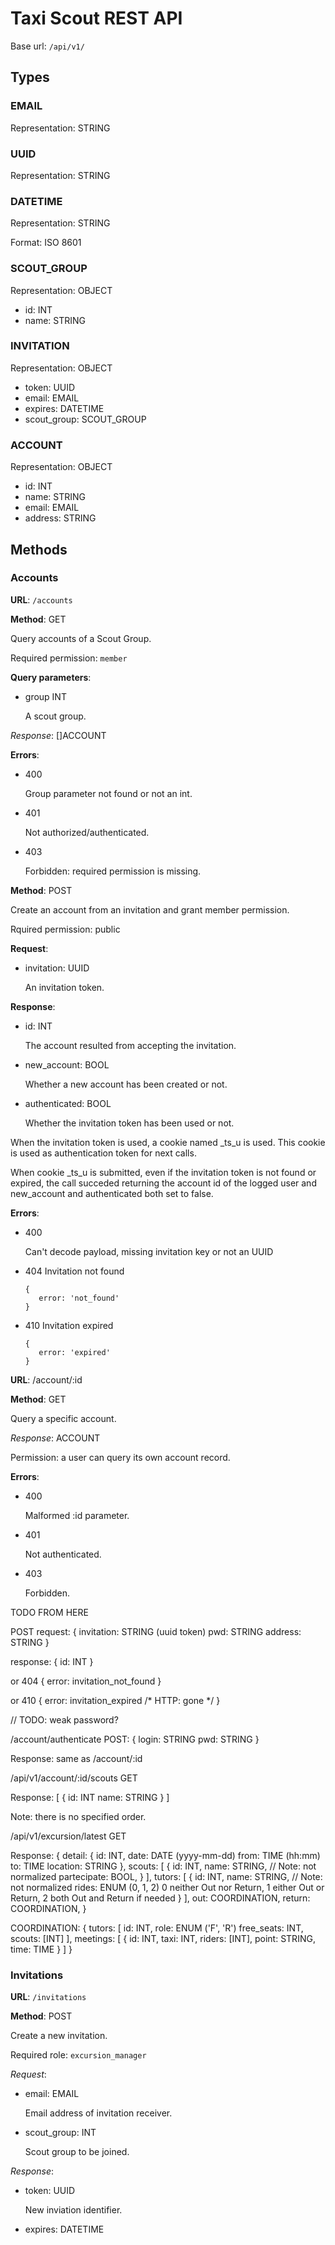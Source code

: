 # Taxi Scout REST API

Base url: `/api/v1/`

## Types

### EMAIL

Representation: STRING

### UUID

Representation: STRING

### DATETIME

Representation: STRING

Format: ISO 8601

### SCOUT_GROUP

Representation: OBJECT
* id: INT
* name: STRING

### INVITATION

Representation: OBJECT
* token: UUID
* email: EMAIL
* expires: DATETIME
* scout_group: SCOUT_GROUP

### ACCOUNT

Representation: OBJECT
* id: INT
* name: STRING
* email: EMAIL
* address: STRING


## Methods

### Accounts

**URL**: `/accounts`

**Method**: GET

Query accounts of a Scout Group.

Required permission: `member`

**Query parameters**:

* group INT

  A scout group.

*Response*: []ACCOUNT

**Errors**:

* 400

  Group parameter not found or not an int.

* 401

  Not authorized/authenticated.

* 403

  Forbidden: required permission is missing.


**Method**: POST

Create an account from an invitation and grant member permission.

Rquired permission: public

**Request**:

* invitation: UUID

  An invitation token.

**Response**:

* id: INT

  The account resulted from accepting the invitation.

* new_account: BOOL

  Whether a new account has been created or not.

* authenticated: BOOL

  Whether the invitation token has been used or not.

When the invitation token is used, a cookie named _ts_u is used. This cookie is used as authentication token
for next calls.

When cookie _ts_u is submitted, even if the invitation token is not found or expired, the call succeded
returning the account id of the logged user and new_account and authenticated both set to false.

**Errors**:

* 400

  Can't decode payload, missing invitation key or not an UUID

* 404 Invitation not found
  ```
  {
     error: 'not_found'
  }
  ```

* 410 Invitation expired
  ```
  {
     error: 'expired'
  }
  ```

**URL**: /account/:id

**Method**: GET

Query a specific account.

*Response*: ACCOUNT

Permission: a user can query its own account record.

**Errors**:

* 400

  Malformed :id parameter.

* 401

  Not authenticated.

* 403

  Forbidden.





TODO FROM HERE



POST
request:
{
invitation: STRING (uuid token)
pwd: STRING
address: STRING
}

response:
{
id: INT
}

or 404
{
error: invitation_not_found
}

or 410
{
error: invitation_expired /* HTTP: gone */
}

// TODO: weak password?


/account/authenticate
POST:
{
login: STRING
pwd: STRING
}

Response: same as /account/:id


/api/v1/account/:id/scouts
GET

Response:
[
 {
  id: INT
  name: STRING
 }
]


Note: there is no specified order.

/api/v1/excursion/latest
GET

Response:
{
  detail: {
    id: INT,
    date: DATE (yyyy-mm-dd)
    from: TIME (hh:mm)
    to: TIME
    location: STRING
  },
  scouts: [
    {
      id: INT,
      name: STRING, // Note: not normalized
      partecipate: BOOL,
    }
  ],
  tutors: [
    {
      id: INT,
      name: STRING, // Note: not normalized
      rides: ENUM (0, 1, 2) 0 neither Out nor Return, 1 either Out or Return, 2 both Out and Return if needed
    }
  ],
  out: COORDINATION,
  return: COORDINATION,
}

COORDINATION:
{
  tutors: [
    id: INT,
    role: ENUM ('F', 'R')
    free_seats: INT,
    scouts: [INT]
  ],
  meetings: [
    {
      id: INT,
      taxi: INT,
      riders: [INT],
      point: STRING,
      time: TIME
    }
  ]
}





### Invitations

**URL**: `/invitations`

**Method**: POST

Create a new invitation.

Required role: `excursion_manager`

*Request*:

* email: EMAIL

  Email address of invitation receiver.

* scout_group: INT

  Scout group to be joined.

*Response*:

* token: UUID

  New inviation identifier.

* expires: DATETIME
